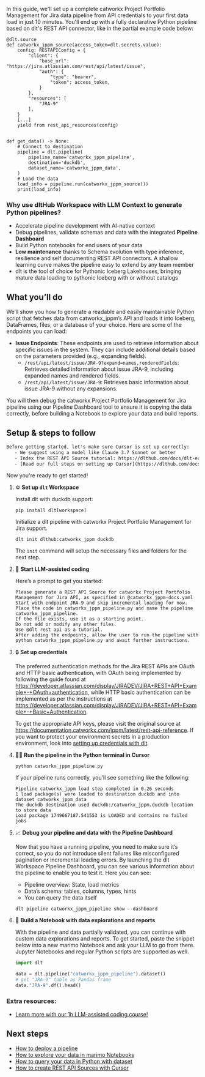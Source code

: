 In this guide, we'll set up a complete catworkx Project Portfolio Management for Jira data pipeline from API credentials to your first data load in just 10 minutes. You'll end up with a fully declarative Python pipeline based on dlt's REST API connector, like in the partial example code below:

```python-outcome
@dlt.source
def catworkx_jppm_source(access_token=dlt.secrets.value):
    config: RESTAPIConfig = {
        "client": {
            "base_url": "https://jira.atlassian.com/rest/api/latest/issue",
            "auth": {
                "type": "bearer",
                "token": access_token,
            }
        },
        "resources": [
            "JRA-9"
        ],
    }
    [...]
    yield from rest_api_resources(config)


def get_data() -> None:
    # Connect to destination
    pipeline = dlt.pipeline(
        pipeline_name='catworkx_jppm_pipeline',
        destination='duckdb',
        dataset_name='catworkx_jppm_data', 
    )
    # Load the data
    load_info = pipeline.run(catworkx_jppm_source())
    print(load_info) 
```

### Why use dltHub Workspace with LLM Context to generate Python pipelines?

- Accelerate pipeline development with AI-native context
- Debug pipelines, validate schemas and data with the integrated **Pipeline Dashboard**
- Build Python notebooks for end users of your data
- **Low maintenance** thanks to Schema evolution with type inference, resilience and self documenting REST API connectors. A shallow learning curve makes the pipeline easy to extend by any team member
- dlt is the tool of choice for Pythonic Iceberg Lakehouses, bringing mature data loading to pythonic Iceberg with or without catalogs

## What you’ll do

We’ll show you how to generate a readable and easily maintainable Python script that fetches data from catworkx_jppm’s API and loads it into Iceberg, DataFrames, files, or a database of your choice. Here are some of the endpoints you can load:

- **Issue Endpoints**: These endpoints are used to retrieve information about specific issues in the system. They can include additional details based on the parameters provided (e.g., expanding fields).
  - `/rest/api/latest/issue/JRA-9?expand=names,renderedFields`: Retrieves detailed information about issue JRA-9, including expanded names and rendered fields.
  - `/rest/api/latest/issue/JRA-9`: Retrieves basic information about issue JRA-9 without any expansions.

You will then debug the catworkx Project Portfolio Management for Jira pipeline using our Pipeline Dashboard tool to ensure it is copying the data correctly, before building a Notebook to explore your data and build reports.

## Setup & steps to follow

```default
Before getting started, let's make sure Cursor is set up correctly:
   - We suggest using a model like Claude 3.7 Sonnet or better
   - Index the REST API Source tutorial: https://dlthub.com/docs/dlt-ecosystem/verified-sources/rest_api/ and add it to context as **@dlt rest api**
   - [Read our full steps on setting up Cursor](https://dlthub.com/docs/dlt-ecosystem/llm-tooling/cursor-restapi#23-configuring-cursor-with-documentation)
```

Now you're ready to get started!

1. ⚙️ **Set up `dlt` Workspace**
    
    Install dlt with duckdb support:
    ```shell
    pip install dlt[workspace]
    ```

    Initialize a dlt pipeline with catworkx Project Portfolio Management for Jira support.
    ```shell
    dlt init dlthub:catworkx_jppm duckdb
    ```

    The `init` command will setup the necessary files and folders for the next step.
    
2. 🤠 **Start LLM-assisted coding**
    
    Here’s a prompt to get you started:
    
    ```prompt
    Please generate a REST API Source for catworkx Project Portfolio Management for Jira API, as specified in @catworkx_jppm-docs.yaml 
    Start with endpoint JRA-9 and skip incremental loading for now. 
    Place the code in catworkx_jppm_pipeline.py and name the pipeline catworkx_jppm_pipeline. 
    If the file exists, use it as a starting point. 
    Do not add or modify any other files. 
    Use @dlt rest api as a tutorial. 
    After adding the endpoints, allow the user to run the pipeline with python catworkx_jppm_pipeline.py and await further instructions.
    ```

    
3. 🔒 **Set up credentials** 
    
    The preferred authentication methods for the Jira REST APIs are OAuth and HTTP basic authentication, with OAuth being implemented by following the guide found at https://developer.atlassian.com/display/JIRADEV/JIRA+REST+API+Example+-+OAuth+authentication, while HTTP basic authentication can be implemented as per the instructions at https://developer.atlassian.com/display/JIRADEV/JIRA+REST+API+Example+-+Basic+Authentication.
    
    To get the appropriate API keys, please visit the original source at https://documentation.catworkx.com/jppm/latest/rest-api-reference.
    If you want to protect your environment secrets in a production environment, look into [setting up credentials with dlt](https://dlthub.com/docs/walkthroughs/add_credentials).
    
4. 🏃‍♀️ **Run the pipeline in the Python terminal in Cursor**
    
    ```shell
    python catworkx_jppm_pipeline.py
    ```
    
    If your pipeline runs correctly, you’ll see something like the following:
    
    ```shell
    Pipeline catworkx_jppm load step completed in 0.26 seconds
    1 load package(s) were loaded to destination duckdb and into dataset catworkx_jppm_data
    The duckdb destination used duckdb:/catworkx_jppm.duckdb location to store data
    Load package 1749667187.541553 is LOADED and contains no failed jobs
    ```
    
5. 📈 **Debug your pipeline and data with the Pipeline Dashboard**

    Now that you have a running pipeline, you need to make sure it’s correct, so you do not introduce silent failures like misconfigured pagination or incremental loading errors. By launching the dlt Workspace Pipeline Dashboard, you can see various information about the pipeline to enable you to test it. Here you can see:
    - Pipeline overview: State, load metrics
    - Data’s schema: tables, columns, types, hints
    - You can query the data itself
    
    ```shell
    dlt pipeline catworkx_jppm_pipeline show --dashboard
    ```
    
6. 🐍 **Build a Notebook with data explorations and reports**

    With the pipeline and data partially validated, you can continue with custom data explorations and reports. To get started, paste the snippet below into a new marimo Notebook and ask your LLM to go from there. Jupyter Notebooks and regular Python scripts are supported as well.

    
    ```python
    import dlt

   data = dlt.pipeline("catworkx_jppm_pipeline").dataset()
   # get "JRA-9" table as Pandas frame
   data."JRA-9".df().head()
    ```

### Extra resources:

- [Learn more with our 1h LLM-assisted coding course!](https://www.youtube.com/watch?v=GGid70rnJuM)

## Next steps

- [How to deploy a pipeline](https://dlthub.com/docs/walkthroughs/deploy-a-pipeline)
- [How to explore your data in marimo Notebooks](https://dlthub.com/docs/general-usage/dataset-access/marimo)
- [How to query your data in Python with dataset](https://dlthub.com/docs/general-usage/dataset-access/dataset)
- [How to create REST API Sources with Cursor](https://dlthub.com/docs/dlt-ecosystem/llm-tooling/cursor-restapi)